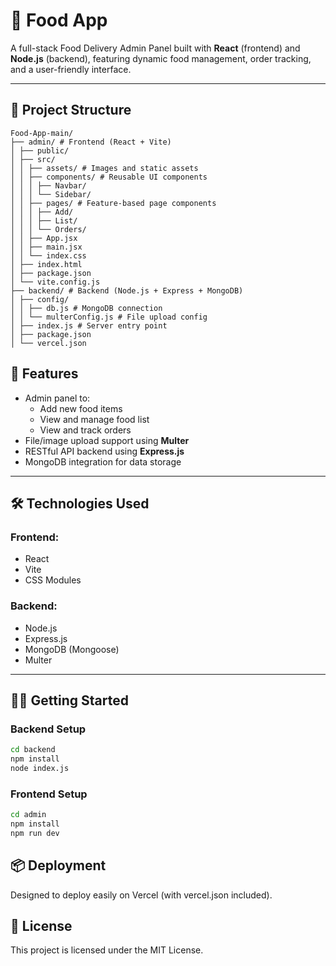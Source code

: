 # 🍔 Food App

A full-stack Food Delivery Admin Panel built with **React** (frontend) and **Node.js** (backend), featuring dynamic food management, order tracking, and a user-friendly interface.

---

## 📁 Project Structure
```
Food-App-main/
├── admin/ # Frontend (React + Vite)
│ ├── public/
│ ├── src/
│ │ ├── assets/ # Images and static assets
│ │ ├── components/ # Reusable UI components
│ │ │ ├── Navbar/
│ │ │ └── Sidebar/
│ │ ├── pages/ # Feature-based page components
│ │ │ ├── Add/
│ │ │ ├── List/
│ │ │ └── Orders/
│ │ ├── App.jsx
│ │ ├── main.jsx
│ │ └── index.css
│ ├── index.html
│ ├── package.json
│ └── vite.config.js
├── backend/ # Backend (Node.js + Express + MongoDB)
│ ├── config/
│ │ ├── db.js # MongoDB connection
│ │ └── multerConfig.js # File upload config
│ ├── index.js # Server entry point
│ ├── package.json
│ └── vercel.json

```

## 🚀 Features

- Admin panel to:
  - Add new food items
  - View and manage food list
  - View and track orders
- File/image upload support using **Multer**
- RESTful API backend using **Express.js**
- MongoDB integration for data storage

---

## 🛠️ Technologies Used

### Frontend:
- React
- Vite
- CSS Modules

### Backend:
- Node.js
- Express.js
- MongoDB (Mongoose)
- Multer

---

## 🧑‍💻 Getting Started

### Backend Setup

```bash
cd backend
npm install
node index.js
```

### Frontend Setup
```bash
cd admin
npm install
npm run dev
```
## 📦 Deployment
Designed to deploy easily on Vercel (with vercel.json included).

## 📜 License
This project is licensed under the MIT License.
